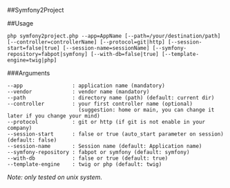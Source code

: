 ##Symfony2Project


##Usage
 
    php symfony2project.php --app=AppName [--path=/your/destination/path] [--controller=controllerName] [--protocol=git|http] [--session-start=false|true] [--session-name=sessionName] [--symfony-repository=fabpot|symfony] [--with-db=false|true] [--template-engine=twig|php]

###Arguments

    --app                : application name (mandatory)
    --vendor             : vendor name (mandatory)
    --path               : directory name (path) (default: current dir)
    --controller         : your first controller name (optional)
                           (suggestion: home or main, you can change it later if you change your mind)
    --protocol           : git or http (if git is not enable in your company)
    --session-start      : false or true (auto_start parameter on session) (default: false)
    --session-name       : Session name (default: Application name)
    --symfony-repository : fabpot or symfony (default: symfony)
    --with-db            : false or true (default: true)
    --template-engine    : twig or php (default: twig)

*Note: only tested on unix system.*
